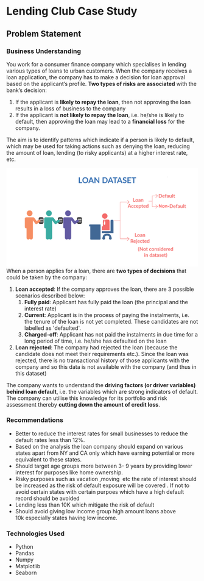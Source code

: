 # Lending Club Case Study
## Problem Statement

### Business Understanding
You work for a consumer finance company which specialises in lending various types of loans to urban customers. When the company receives a loan application, the company has to make a decision for loan approval based on the applicant’s profile. **Two types of risks are associated** with the bank’s decision:
1. If the applicant is **likely to repay the loan**, then not approving the loan results in a loss of business to the company 
2. If the applicant is **not likely to repay the loan**, i.e. he/she is likely to default, then approving the loan may lead to a **financial loss** for the company.

The aim is to identify patterns which indicate if a person is likely to default, which may be used for taking actions such as denying the loan, reducing the amount of loan, lending (to risky applicants) at a higher interest rate, etc.

 
 ![LendingClubCaseStudy](LendingClubCaseStudy.png)
 When a person applies for a loan, there are **two types of decisions** that could be taken by the company:
1. **Loan accepted**: If the company approves the loan, there are 3 possible scenarios described below:
    1. **Fully paid**: Applicant has fully paid the loan (the principal and the interest rate) 
    2. **Current**: Applicant is in the process of paying the instalments, i.e. the tenure of the loan is not yet completed. These candidates are not labelled as 'defaulted'.
    3. **Charged-off**: Applicant has not paid the instalments in due time for a long period of time, i.e. he/she has defaulted on the loan 
2. **Loan rejected**: The company had rejected the loan (because the candidate does not meet their requirements etc.). Since the loan was rejected, there is no transactional history of those applicants with the company and so this data is not available with the company (and thus in this dataset)
 
 The company wants to understand the **driving factors (or driver variables) behind loan default**, i.e. the variables which are strong indicators of default.  The company can utilise this knowledge for its portfolio and risk assessment thereby **cutting down the amount of credit loss**. 

### Recommendations
- Better to reduce the interest rates for small businesses to reduce the default rates less than 12%.
- Based on the analysis the loan company should expand on various states apart from NY and CA only which have earning potential or more equivalent to these states.
- Should target age groups more between 3- 9 years by providing lower interest for purposes like home ownership.
- Risky purposes such as vacation ,moving  etc the rate of interest should be increased as the risk of default exposure will be covered . If not to avoid certain states with certain purpoes which have a high default record should be avoided
- Lending less than 10K which mitigate the risk of default
- Should avoid giving low income group high amount loans above 10k especially states having low income.

### Technologies Used
- Python
- Pandas
- Numpy
- Matplotlib
- Seaborn
